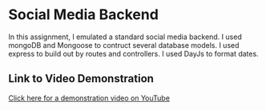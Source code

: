 # Social Media Backend

In this assignment, I emulated a standard social media backend. I used mongoDB and Mongoose to contruct several database models. I used express to build out by routes and controllers. I used DayJs to format dates.

## Link to Video Demonstration
[Click here for a demonstration video on YouTube]()